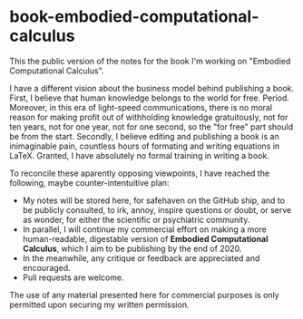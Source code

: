 # book-embodied-computational-calculus
This the public version of the notes for the book I'm working on "Embodied Computational Calculus".

I have a different vision about the business model behind publishing a book. 
First, I believe that human knowledge belongs to the world for free. Period. Moreover, in this era of light-speed communications, there is no moral reason for making profit out of withholding knowledge gratuitously, not for ten years, not for one year, not for one second, so the "for free" part should be from the start. 
Secondly, I believe editing and publishing a book is an inimaginable pain, countless hours of formating and writing equations in LaTeX. Granted, I have absolutely no formal training in writing a book. 

To reconcile these aparently opposing viewpoints, I have reached the following, maybe counter-intentuitive plan:

* My notes will be stored here, for safehaven on the GitHub ship, and to be publicly consulted, to irk, annoy, inspire questions or doubt, or serve as wonder, for either the scientific or psychiatric community.
* In parallel, I will continue my commercial effort on making a more human-readable, digestable version of **Embodied Computational Calculus**, which I aim to be publishing by the end of 2020.
* In the meanwhile, any critique or feedback are appreciated and encouraged.
* Pull requests are welcome.




The use of any material presented here for commercial purposes is only permitted upon securing my written permission.
